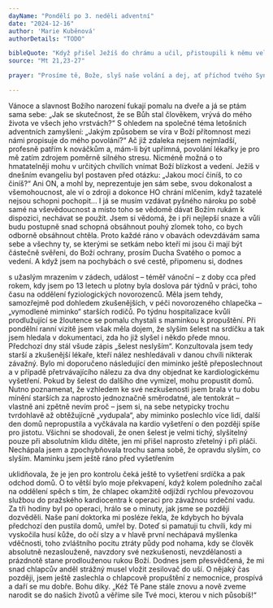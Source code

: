 ```yaml
---
dayName: "Pondělí po 3. neděli adventní"
date: "2024-12-16"
author: 'Marie Kuběnová'
authorDetails: "TODO"

bibleQuote: "Když přišel Ježíš do chrámu a učil, přistoupili k němu velekněží a starší lidu s otázkou: „Jakou mocí děláš tyto věci? Kdo ti k tomu dal plnou moc?“ Ježíš jim odpověděl: „Také já se vás zeptám na jednu věc. Když mi na ni odpovíte, i já vám řeknu, jakou mocí dělám tyto věci. Odkud byl Janův křest? Z nebe, anebo od lidí?“ Ale oni mezi sebou uvažovali: „Řeknemeli »z nebe«, namítne nám: »Proč jste mu tedy neuvěřili?« Řekneme-li však »od lidí«, musíme se bát lidu, protože všichni pokládají Jana za proroka.“ Odpověděli tedy Ježíšovi: „Nevíme.“ A on jim řekl: „Ani já vám nepovím, jakou mocí tyto věci dělám.“"
source: "Mt 21,23-27"

prayer: "Prosíme tě, Bože, slyš naše volání a dej, ať příchod tvého Syna mezi nás osvítí temnoty našeho srdce. Neboť on s tebou v jednotě Ducha Svatého…"

---
```


Vánoce a slavnost Božího narození ťukají pomalu na dveře a já se ptám sama sebe: „Jak se skutečnost, že se Bůh stal člověkem, vrývá do mého života ve všech jeho vrstvách?“ S ohledem na společné téma letošních adventních zamyšlení: „Jakým způsobem se víra v Boží přítomnost mezi námi propisuje do mého povolání?“
Ač již zdaleka nejsem nejmladší, profesně patřím k nováčkům a, mám-li být upřímná, povolání lékařky je pro mě zatím zdrojem poměrně silného stresu. Nicméně možná o to hmatatelněji mohu v určitých chvílích vnímat Boží blízkost a vedení. Ježíš v dnešním evangeliu byl postaven před otázku: „Jakou mocí činíš, to co činíš?“ Ani ON, a mohl by, neprezentuje jen sám sebe, svou dokonalost a všemohoucnost, ale ví o zdroji a dokonce HO chrání mlčením, když tazatelé nejsou schopni pochopit…
I já se musím vzdávat pyšného nároku po sobě samé na vševědoucnost a místo toho se vědomě dávat Božím rukám k dispozici, nechávat se použít. Jsem si vědomá, že i při nejlepší snaze a vůli budu postupně snad schopná obsáhnout pouhý zlomek toho, co bych odborně obsáhnout chtěla. Proto každé ráno v obavách odevzdávám sama sebe a všechny ty, se kterými se setkám nebo kteří mi jsou či mají být částečně svěřeni, do Boží ochrany, prosím Ducha Svatého o pomoc a vedení. A když jsem na pochybách o své cestě, připomenu si, dodnes
 
s užaslým mrazením v zádech, událost – téměř vánoční – z doby cca před rokem, kdy jsem po 13 letech u plotny byla doslova pár týdnů  v práci, toho času na oddělení fyziologických novorozenců.
Měla jsem tehdy, samozřejmě pod dohledem zkušenějších,  v péči novorozeného chlapečka
– „vymodlené miminko“ starších rodičů. Po týdnu hospitalizace kvůli prodlužující se žloutence se pomalu chystali s maminkou k propuštění. Při pondělní ranní vizitě jsem však měla dojem, že slyším šelest na srdíčku a tak jsem hledala v dokumentaci, zda ho již slyšel  i někdo přede mnou. Předchozí dny stál všude zápis „šelest neslyším“. Konzultovala jsem tedy starší a zkušenější lékaře, kteří nález neshledávali v danou chvíli nikterak závažný. Bylo mi doporučeno následující den miminko ještě přeposlechnout a v případě přetrvávajícího nálezu za dva dny objednat ke kardiologickému vyšetření. Pokud by šelest do dalšího dne vymizel, mohu propustit domů. Nutno poznamenat, že vzhledem ke své nezkušenosti jsem brala v tu dobu mínění starších za naprosto jednoznačně směrodatné, ale tentokrát – vlastně ani zpětně nevím proč – jsem si, na sebe netypicky trochu tvrdohlavě až obtěžujícně „vydupala“, aby miminko poslechlo více lidí, další den domů nepropustila a vyčkávala na kardio vyšetření o den později spíše pro jistotu. Všichni se shodovali, že onen šelest je velmi tichý, slyšitelný pouze při absolutním klidu dítěte,  jen  mi  přišel  naprosto  zřetelný i při pláči. Nechápala jsem a zpochybňovala trochu sama sobě, že opravdu slyším, co slyším. Maminku jsem ještě ráno před vyšetřením
 
uklidňovala, že je jen pro kontrolu čeká ještě to vyšetření srdíčka a pak odchod domů. O to větší bylo moje překvapení, když kolem poledního začal na oddělení spěch s tím, že chlapec okamžitě odjíždí rychlou převozovou službou do pražského kardiocentra k operaci pro závažnou srdeční vadu. Za tři hodiny byl po operaci, hrálo se o minuty, jak jsme se později dozvěděli. Naše paní doktorka mi posléze řekla, že kdybych ho bývala předchozí den pustila domů, umřel by. Doteď si pamatuji tu chvíli, kdy mi vyskočila husí kůže, do očí slzy a v hlavě první nechápavá myšlenka vděčnosti, toho zvláštního pocitu ztráty půdy pod nohama, kdy se člověk absolutně nezaslouženě, navzdory své nezkušenosti, nevzdělanosti a prázdnotě stane prodlouženou rukou Boží. Dodnes jsem přesvědčená, že mi snad chlapcův anděl strážný musel vložit zesilovač do uší. O nějaký čas později, jsem ještě zaslechla o chlapcově propuštění z nemocnice, prospívá a daří se mu dobře. Bohu díky.
„Kéž Tě Pane stále znovu a nově zveme narodit se do našich životů a věříme síle Tvé moci, kterou v nich působíš!“

